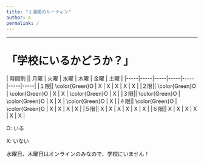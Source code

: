 ```yaml
---
title: "１週間のルーティン"
author: a
permalink: /
---
```







---

#  「学校にいるかどうか？」

| 時間割  || 月曜  | 火曜  | 水曜  | 木曜  | 金曜  | 土曜  |
|-----|-----|-----|-----|-----|-----|-----|
|１限|| \color{Green}O  | X  | X  | X  | X  | X  |
|２限|| \color{Green}O  | \color{Green}O  | X  | X  | \color{Green}O  | X  |
|３限|| \color{Green}O  | \color{Green}O  | X  | X  | \color{Green}O  | X  |
|４限|| \color{Green}O  | \color{Green}O  | X  | X  | X  | X  |
|５限|| X  | X  | X  | X  | X  | X  |
|６限|| X  | X  | X  | X  | X  | X  |

O: いる

X: いない

水曜日、木曜日はオンラインのみなので、学校にいません！
